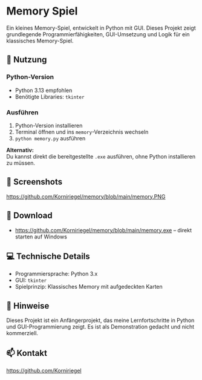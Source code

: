 # Memory Spiel

Ein kleines Memory-Spiel, entwickelt in Python mit GUI. Dieses Projekt zeigt grundlegende Programmierfähigkeiten, GUI-Umsetzung und Logik für ein klassisches Memory-Spiel.

## 🚀 Nutzung

### Python-Version
- Python 3.13 empfohlen
- Benötigte Libraries: `tkinter`

### Ausführen
1. Python-Version installieren
2. Terminal öffnen und ins `memory`-Verzeichnis wechseln
3. `python memory.py` ausführen

**Alternativ:**  
Du kannst direkt die bereitgestellte `.exe` ausführen, ohne Python installieren zu müssen.

## 📸 Screenshots

https://github.com/Korniriegel/memory/blob/main/memory.PNG

## 📁 Download

- https://github.com/Korniriegel/memory/blob/main/memory.exe – direkt starten auf Windows

## 💻 Technische Details

- Programmiersprache: Python 3.x
- GUI: `tkinter`
- Spielprinzip: Klassisches Memory mit aufgedeckten Karten

## 📌 Hinweise

Dieses Projekt ist ein Anfängerprojekt, das meine Lernfortschritte in Python und GUI-Programmierung zeigt. Es ist als Demonstration gedacht und nicht kommerziell.

## 📫 Kontakt
https://github.com/Korniriegel

